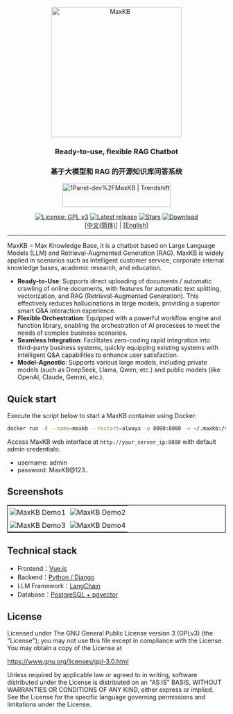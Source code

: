 <p align="center"><img src= "https://github.com/1Panel-dev/maxkb/assets/52996290/c0694996-0eed-40d8-b369-322bf2a380bf" alt="MaxKB" width="300" /></p>
<h3 align="center">Ready-to-use, flexible RAG Chatbot</h3>
<h3 align="center">基于大模型和 RAG 的开源知识库问答系统</h3>
<p align="center"><a href="https://trendshift.io/repositories/9113" target="_blank"><img src="https://trendshift.io/api/badge/repositories/9113" alt="1Panel-dev%2FMaxKB | Trendshift" style="width: 250px; height: 55px;" width="250" height="55"/></a></p>
<p align="center">
  <a href="https://www.gnu.org/licenses/gpl-3.0.html#license-text"><img src="https://img.shields.io/github/license/1Panel-dev/maxkb?color=%231890FF" alt="License: GPL v3"></a>
  <a href="https://github.com/1Panel-dev/maxkb/releases/latest"><img src="https://img.shields.io/github/v/release/1Panel-dev/maxkb" alt="Latest release"></a>
  <a href="https://github.com/1Panel-dev/maxkb"><img src="https://img.shields.io/github/stars/1Panel-dev/maxkb?color=%231890FF&style=flat-square" alt="Stars"></a>    
  <a href="https://hub.docker.com/r/1panel/maxkb"><img src="https://img.shields.io/docker/pulls/1panel/maxkb?label=downloads" alt="Download"></a><br/>
 [<a href="/README_CN.md">中文(简体)</a>] | [<a href="/README.md">English</a>] 
</p>
<hr/>

MaxKB = Max Knowledge Base, it is a chatbot based on Large Language Models (LLM) and Retrieval-Augmented Generation (RAG). MaxKB is widely applied in scenarios such as intelligent customer service, corporate internal knowledge bases, academic research, and education.

- **Ready-to-Use**: Supports direct uploading of documents / automatic crawling of online documents, with features for automatic text splitting, vectorization, and RAG (Retrieval-Augmented Generation). This effectively reduces hallucinations in large models, providing a superior smart Q&A interaction experience.
- **Flexible Orchestration**: Equipped with a powerful workflow engine and function library, enabling the orchestration of AI processes to meet the needs of complex business scenarios. 
- **Seamless Integration**: Facilitates zero-coding rapid integration into third-party business systems, quickly equipping existing systems with intelligent Q&A capabilities to enhance user satisfaction.
- **Model-Agnostic**: Supports various large models, including private models (such as DeepSeek, Llama, Qwen, etc.) and public models (like OpenAI, Claude, Gemini, etc.).

## Quick start

Execute the script below to start a MaxKB container using Docker:

```bash
docker run -d --name=maxkb --restart=always -p 8080:8080 -v ~/.maxkb:/var/lib/postgresql/data -v ~/.python-packages:/opt/maxkb/app/sandbox/python-packages 1panel/maxkb
```

Access MaxKB web interface at `http://your_server_ip:8080` with default admin credentials:

- username: admin
- password: MaxKB@123..

## Screenshots

<table style="border-collapse: collapse; border: 1px solid black;">
  <tr>
    <td style="padding: 5px;background-color:#fff;"><img src= "https://github.com/1Panel-dev/MaxKB/assets/52996290/d87395fa-a8d7-401c-82bf-c6e475d10ae9" alt="MaxKB Demo1"   /></td>
    <td style="padding: 5px;background-color:#fff;"><img src= "https://github.com/1Panel-dev/MaxKB/assets/52996290/47c35ee4-3a3b-4bd4-9f4f-ee20788b2b9a" alt="MaxKB Demo2"   /></td>
  </tr>
  <tr>
    <td style="padding: 5px;background-color:#fff;"><img src= "https://github.com/1Panel-dev/MaxKB/assets/52996290/1c0c5e32-6194-47f9-bc32-487996349d9c" alt="MaxKB Demo3"   /></td>
    <td style="padding: 5px;background-color:#fff;"><img src= "https://github.com/1Panel-dev/MaxKB/assets/52996290/f32f5fe9-a769-488c-ae0e-783bc2b89b3e" alt="MaxKB Demo4"   /></td>
  </tr>
</table>

## Technical stack

- Frontend：[Vue.js](https://vuejs.org/)
- Backend：[Python / Django](https://www.djangoproject.com/)
- LLM Framework：[LangChain](https://www.langchain.com/)
- Database：[PostgreSQL + pgvector](https://www.postgresql.org/)

## License

Licensed under The GNU General Public License version 3 (GPLv3)  (the "License"); you may not use this file except in compliance with the License. You may obtain a copy of the License at

<https://www.gnu.org/licenses/gpl-3.0.html>

Unless required by applicable law or agreed to in writing, software distributed under the License is distributed on an "AS IS" BASIS, WITHOUT WARRANTIES OR CONDITIONS OF ANY KIND, either express or implied. See the License for the specific language governing permissions and limitations under the License.
